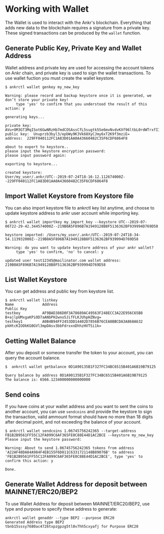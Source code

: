 # Working with Wallet
The Wallet is used to interact with the Ankr's blockchain. Everything that adds new data to the blockchain requires a signature from a private key. These signed transactions can be produced by the `wallet` function.
## Generate Public Key, Private Key and Wallet Address
Wallet address and private key are used for accessing the account tokens on Ankr chain, and private key is used to sign the wallet transactions. To use wallet fuction you must create the wallet keystore.
```
$ ankrctl wallet genkey my_new_key

Warning: please record and backup keystore once it is generated, we don’t store your private key!
	 type 'yes' to confirm that you understood the result of this action: y

generating keys...

private key:  AVu+OM3GT3MqISot6GwNRzHb7mdCOSAssCfL5sugtk5Se6mvNvdvKXf96ltbL0rdWTrxfIImbLrFPYr1/ebOIQ==
public key:  Unuprzb3byl3/epbWy9K3Vk68XyCJmy6xT2K9f3mziE=
address:  229FF040112FC1A83D01AA0A43660482C35F6CDF6864F8

about to export to keystore..
please input the keystore encryption password:
please input password again:

exporting to keystore...

created keystore: 
User/my_user/.ankr/UTC--2019-07-24T18-16-12.112674000Z--229FF040112FC1A83D01AA0A43660482C35F6CDF6864F8
```

## Import Wallet Keystore from Keystore file
You can also import keystore file to ankrctl key list anytime, and choose to update keystore address to ankr user account while importing key.
```
$ ankrctl wallet importkey my_import_key --keystore UTC--2019-07-06T22-29-42.344574000Z--219B0A5F896B7A1949128B8F5136362BF939994D769D58

keystore imported: /Users/my_user/.ankr/UTC--2019-07-24T18-34-54.113932000Z--219B0A5F896B7A1949128B8F5136362BF939994D769D58

Warning: do you want to update keystore address of your ankr wallet?
	 type 'yes' to confirm, 'no' to cancel: y

updated user test12345@mailinator.com wallet address: 219B0A5F896B7A1949128B8F5136362BF939994D769D58
```

## List Wallet Keystore
You can get address and public key from keystore list.
```
$ ankrctl wallet listkey
Name             Address                                           Public Key
testkey          AF9BAD386D0F3A78689AC49563F248ECC3A22E956C65B8    B+ajlpUMxgaKPiOD7aANbPH2wno5JifFLKJUhpHZNvg=
testkey1         A0B4B94FF2453DD14402D7856B76CEA8BBCDA3A868A632    pkHtcKIOOkKG0GVl3mpDAsv3bbFdrxxnDhhzHVTSi1k=
```

## Getting Wallet Balance
After you deposit or someone transfer the token to your account, you can query the account balance.
```
$  ankrctl wallet getbalance 0D1A90135B1F327FC34BC6515B401A6B19B79125

Query balance by address 0D1A90135B1F327FC34BC6515B401A6B19B79125
The balance is: 6566.123400000000000000
```
## Send coins
If you have coins at your wallet address and you want to sent the coins to another account, you can use `sendcoins` and provide the keystore to sign the transaction, valid ammount format should have no more than 18 digits after decimal point, and not exceeding the balance of your account.
```
$ ankrctl wallet sendcoins 1.06745756242365 --target-address FB1B2B9561FF55C12FA099C6AF365FE0C88E44D1AC2BCE --keystore my_new_key
Please input the keystore password:

Warning: About to send 1.06745756242365 tokens from address 'A22AF48DA84A984F4EB155F6D811C6331721148B89076B' to address 'FB1B2B9561FF55C12FA099C6AF365FE0C88E44D1AC2BCE', type 'yes' to confirm this action: y

Done.
```

## Generate Wallet Address for deposit between MAINNET/ERC20/BEP2
To use Wallet Address for deposit between MAINNET/ERC20/BEP2, use type and purpose to specify these address to generate:
```
ankrctl wallet genaddr --type BEP2 --purpose ERC20
Generated Address type BEP2 tbnb15sssy7680ac4726txpzgpzg5tl0v7hh5cxyafj for Purpose ERC20
```
